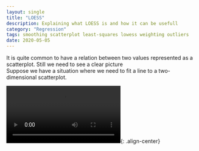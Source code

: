 ```yaml
---
layout: single
title: "LOESS"
description: Explaining what LOESS is and how it can be usefull
category: "Regression"
tags: smoothing scatterplot least-squares lowess weighting outliers
date: 2020-05-05
---
```


It is quite common to have a relation between two values represented as a scatterplot. Still we need to see a clear picture  
Suppose we have a situation where we need to fit a line to a two-dimensional scatterplot. 

![](/assets/images/regression/movie.mp4){: .align-center}
